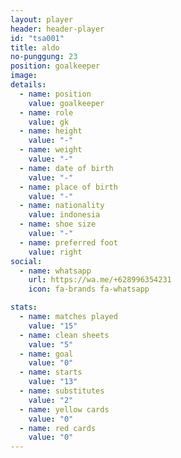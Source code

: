 ```yaml
---
layout: player
header: header-player
id: "tsa001"
title: aldo
no-punggung: 23
position: goalkeeper
image: 
details:
  - name: position
    value: goalkeeper
  - name: role
    value: gk
  - name: height
    value: "-"
  - name: weight
    value: "-"
  - name: date of birth
    value: "-"
  - name: place of birth
    value: "-"
  - name: nationality
    value: indonesia
  - name: shoe size
    value: "-"
  - name: preferred foot
    value: right
social:
  - name: whatsapp
    url: https://wa.me/+628996354231
    icon: fa-brands fa-whatsapp

stats:
  - name: matches played
    value: "15"
  - name: clean sheets
    value: "5"
  - name: goal
    value: "0"
  - name: starts
    value: "13"
  - name: substitutes
    value: "2"
  - name: yellow cards
    value: "0"
  - name: red cards
    value: "0"
---
```

